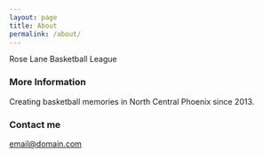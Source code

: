 ```yaml
---
layout: page
title: About
permalink: /about/
---
```


Rose Lane Basketball League

### More Information

Creating basketball memories in North Central Phoenix since 2013.

### Contact me

[email@domain.com](mailto:rick1@gerkin.org)
